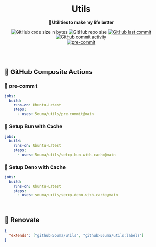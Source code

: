 <h1 align="center">Utils</h1>

<div align="center">

**🔧 Utilities to make my life better**

![GitHub code size in bytes](https://img.shields.io/github/languages/code-size/5ouma/utils?style=flat-square)
![GitHub repo size](https://img.shields.io/github/repo-size/5ouma/utils?style=flat-square)
[![GitHub last commit](https://img.shields.io/github/last-commit/5ouma/utils?style=flat-square)](https://github.com/5ouma/utils/commit/HEAD)
[![GitHub commit activity](https://img.shields.io/github/commit-activity/m/5ouma/utils?style=flat-square)](https://github.com/5ouma/utils/commits/main)
<br />
[![pre-commit](https://img.shields.io/github/actions/workflow/status/5ouma/utils/pre-commit.yml?label=pre-commit&style=flat-square)](https://github.com/5ouma/utils/actions/workflows/pre-commit.yml)

</div>

<br /><br />

## 🐙 GitHub Composite Actions

### 🚸 pre-commit

```yml
jobs:
  build:
    runs-on: Ubuntu-Latest
    steps:
      - uses: 5ouma/utils/pre-commit@main
```

### 🍞 Setup Bun with Cache

```yml
jobs:
  build:
    runs-on: Ubuntu-Latest
    steps:
      - uses: 5ouma/utils/setup-bun-with-cache@main
```

### 🦕 Setup Deno with Cache

```yml
jobs:
  build:
    runs-on: Ubuntu-Latest
    steps:
      - uses: 5ouma/utils/setup-deno-with-cache@main
```

<br />

## 🎨 Renovate

```json
{
  "extends": ["github>5ouma/utils", "github>5ouma/utils:labels"]
}
```
